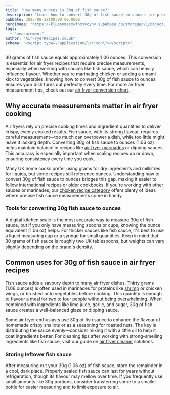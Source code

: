 ```yaml
---
title: "How many ounces is 30g of fish sauce?"
description: "Learn how to convert 30g of fish sauce to ounces for precise air fryer recipes. Get accurate measurements in seconds!"
pubDate: 2025-08-12T00:00:00.000Z
heroImage: "https://klueoymssxwfnxsvcyhv.supabase.co/storage/v1/object/public/md/how-many-ounces-is-30g-of-fish-sauce-0a933d0e.webp"
tags:
  - "measurement"
author: "AirFryerRecipes.co.uk"
schema: "<script type=\"application/ld+json\"></script>"
---
```


<p>30 grams of fish sauce equals approximately 1.06 ounces. This conversion is essential for air fryer recipes that require precise measurements, especially when working with sauces like fish sauce, which can heavily influence flavour. Whether you're marinating chicken or adding a umami kick to vegetables, knowing how to convert 30g of fish sauce to ounces ensures your dish turns out perfectly every time. For more air fryer measurement tips, check out our <a href=https://www.airfryerrecipe.co.uk/air-fryer-conversion-chart>air fryer conversion chart</a>.</p>  

<h2>Why accurate measurements matter in air fryer cooking</h2>  
<p>Air fryers rely on precise cooking times and ingredient quantities to deliver crispy, evenly cooked results. Fish sauce, with its strong flavour, requires careful measurement—too much can overpower a dish, while too little might leave it lacking depth. Converting 30g of fish sauce to ounces (1.06 oz) helps maintain balance in recipes like <a href=https://www.airfryerrecipe.co.uk/recipes>air fryer marinades</a> or dipping sauces. This accuracy is especially important when scaling recipes up or down, ensuring consistency every time you cook.</p>  

<p>Many UK home cooks prefer using grams for dry ingredients and millilitres for liquids, but some recipes still reference ounces. Understanding how to convert 30g of fish sauce to ounces bridges this gap, making it easier to follow international recipes or older cookbooks. If you're working with other sauces or marinades, our <a href=https://www.airfryerrecipe.co.uk/recipe-category/chicken>chicken recipe category</a> offers plenty of ideas where precise fish sauce measurements come in handy.</p>  

<h3>Tools for converting 30g fish sauce to ounces</h3>  
<p>A digital kitchen scale is the most accurate way to measure 30g of fish sauce, but if you only have measuring spoons or cups, knowing the ounce equivalent (1.06 oz) helps. For thicker sauces like fish sauce, it's best to use a liquid measuring cup or a syringe for small quantities. Keep in mind that 30 grams of fish sauce is roughly two UK tablespoons, but weights can vary slightly depending on the brand's density.</p>  

<h2>Common uses for 30g of fish sauce in air fryer recipes</h2>  
<p>Fish sauce adds a savoury depth to many air fryer dishes. Thirty grams (1.06 ounces) is often used in marinades for proteins like <a href=https://www.airfryerrecipe.co.uk/recipe-category/shrimp>shrimp</a> or chicken wings, or brushed onto vegetables before cooking. This quantity is enough to flavour a meal for two to four people without being overwhelming. When combined with ingredients like lime juice, garlic, and sugar, 30g of fish sauce creates a well-balanced glaze or dipping sauce.</p>  

<p>Some air fryer enthusiasts use 30g of fish sauce to enhance the flavour of homemade crispy shallots or as a seasoning for roasted nuts. The key is distributing the sauce evenly—consider mixing it with a little oil to help it coat ingredients better. For cleaning tips after working with strong-smelling ingredients like fish sauce, visit our guide on <a href=https://www.airfryerrecipe.co.uk/air-fryer-cleaner>air fryer cleaner</a> solutions.</p>  

<h3>Storing leftover fish sauce</h3>  
<p>After measuring out your 30g (1.06 oz) of fish sauce, store the remainder in a cool, dark place. Properly sealed fish sauce can last for years without refrigeration, though its flavour may mellow over time. If you frequently use small amounts like 30g portions, consider transferring some to a smaller bottle for easier measuring and to limit exposure to air.</p>